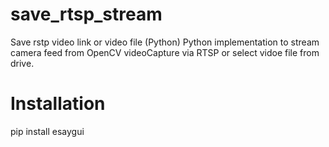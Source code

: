 # save_rtsp_stream
Save rstp video link or video file (Python)
Python implementation to stream camera feed from OpenCV videoCapture via RTSP or select vidoe file from drive.

# Installation
pip install esaygui
